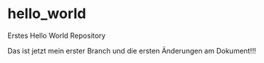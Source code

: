 # hello_world
Erstes Hello World Repository

Das ist jetzt mein erster Branch und die ersten Änderungen am Dokument!!!
